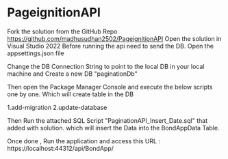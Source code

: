 # PageignitionAPI

Fork the solution from the GitHub Repo https://github.com/madhusudhan2502/PageignitionAPI
Open the solution in Visual Studio 2022 
Before running the api need to send the DB.
 Open the appsettings.json file
 
Change the DB Connection String to point to the local DB in your local machine and Create a new DB "paginationDb"

Then open the Package Manager Console and execute the below scripts one by one. Which will create table in the DB

1.add-migration
2.update-database

Then Run the attached SQL Script "PaginationAPI_Insert_Date.sql" that added with solution. which will insert the Data into the BondAppData Table.

Once done , Run the application and access this URL : https://localhost:44312/api/BondApp/


